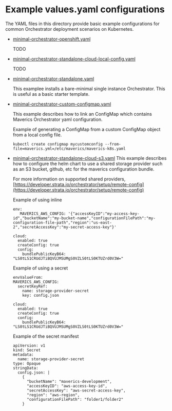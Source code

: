 # Example values.yaml configurations

The YAML files in this directory provide basic example configurations for common 
Orchestrator deployment scenarios on Kubernetes.

* [minimal-orchestrator-openshift.yaml](./minimal-orchestrator-openshift.yaml) 
  
  TODO

* [minimal-orchestrator-standalone-cloud-local-config.yaml](./minimal-orchestrator-standalone-cloud-local-config.yaml) 
  
  TODO

* [minimal-orchestrator-standalone.yaml](./minimal-orchestrator-standalone.yaml) 

    This examplee installs a bare-minimal single instance Orchestrator. This is useful as a basic 
starter template.

* [minimal-orchestrator-custom-configmap.yaml](./minimal-orchestrator-custom-configmap.yaml) 
  
    This example describes how to link an ConfigMap which contains Maverics Orchestrator yaml configuration.

    Example of generating a ConfigMap from a custom ConfigMap object from a local config file.

    ```kubectl create configmap mycustomconfig --from-file=maverics.yml=/etc/maverics/maverics-k8s.yaml```

* [minimal-orchestrator-standalone-cloud-s3.yaml](./minimal-orchestrator-standalone-cloud-s3.yaml)
  This example describes how to configure the helm chart to use a shared storage provider such as an S3 bucket, github, etc for the maverics configuration bundle.

  For more information on supported shared providers, [https://developer.strata.io/orchestrator/setup/remote-config](https://developer.strata.io/orchestrator/setup/remote-config)

  

  Example of using inline
  ```
  env: 
     MAVERICS_AWS_CONFIG: '{"accessKeyID":"my-access-key-id","bucketName":"my-bucket-name","configurationFilePath":"my-configuration-file-path","region":"us-east-2","secretAccessKey":"my-secret-access-key"}'
    
  cloud:
    enabled: true
    createConfig: true
    config:
      bundlePublicKeyB64: "LS0tLS1CRUdJTiBQVUJMSUMgS0VZLS0tLS0KTUZrd0V3W="
  ```

  Example of using a secret
  ```
  envValueFrom:
  MAVERICS_AWS_CONFIG:
    secretKeyRef:
      name: storage-provider-secret
      key: config.json

  cloud:
    enabled: true
    createConfig: true
    config:
      bundlePublicKeyB64: "LS0tLS1CRUdJTiBQVUJMSUMgS0VZLS0tLS0KTUZrd0V3W="
  ```

  Example of the secret manifest
  ```
  apiVersion: v1
  kind: Secret
  metadata:
    name: storage-provider-secret
  type: Opaque
  stringData:
    config.json: |
      {
        "bucketName": "maverics-development",
        "accessKeyID": "aws-access-key-id",
        "secretAccessKey": "aws-secret-access-key",
        "region": "aws-region",
        "configurationFilePath": "folder1/folder2"
      }
  ```